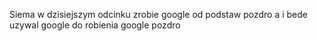 Siema w dzisiejszym odcinku zrobie google od podstaw pozdro a i bede uzywal google do robienia google pozdro 